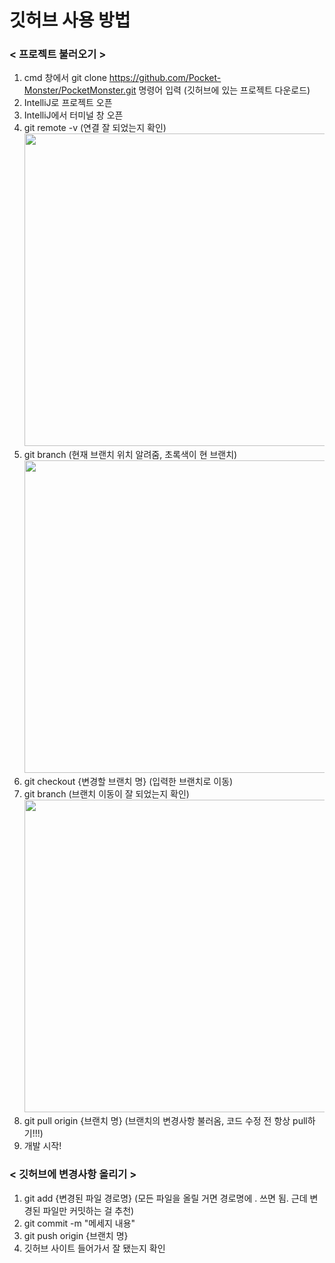 # 깃허브 사용 방법

### < 프로젝트 불러오기 >
1. cmd 창에서 git clone https://github.com/Pocket-Monster/PocketMonster.git 명령어 입력 (깃허브에 있는 프로젝트 다운로드)
2. IntelliJ로 프로젝트 오픈
3. IntelliJ에서 터미널 창 오픈
4. git remote -v (연결 잘 되었는지 확인)
   <br><img src="https://github.com/user-attachments/assets/ad497408-d88b-4ee4-a456-743410f0612f" width=500/>
6. git branch (현재 브랜치 위치 알려줌, 초록색이 현 브랜치)
   <br><img src="https://github.com/user-attachments/assets/3f9a429b-6b86-427d-a2aa-d07d5ccb89c4" width=500/>
8. git checkout {변경할 브랜치 명} (입력한 브랜치로 이동)
9. git branch (브랜치 이동이 잘 되었는지 확인)
    <br><img src="https://github.com/user-attachments/assets/8fc5e0b5-3191-4a32-9416-b8de628c8687" width=500/>
11. git pull origin {브랜치 명}  (브랜치의 변경사항 불러옴, 코드 수정 전 항상 pull하기!!!)
12. 개발 시작!

### < 깃허브에 변경사항 올리기 >
1. git add {변경된 파일 경로명} (모든 파일을 올릴 거면 경로명에 . 쓰면 됨. 근데 변경된 파일만 커밋하는 걸 추천)
2. git commit -m "메세지 내용"
3. git push origin {브랜치 명}
4. 깃허브 사이트 들어가서 잘 됐는지 확인
